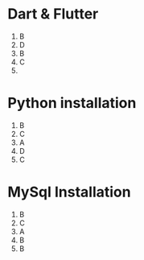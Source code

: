 
# Dart & Flutter
1. B
2. D
3. B
4. C
5.

# Python installation
1. B
2. C
3. A
4. D
5. C

# MySql Installation
1. B
2. C
3. A
4. B
5. B